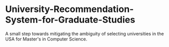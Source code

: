 # University-Recommendation-System-for-Graduate-Studies
A small step towards mitigating the ambiguity of selecting universities in the USA for Master's in Computer Science.
